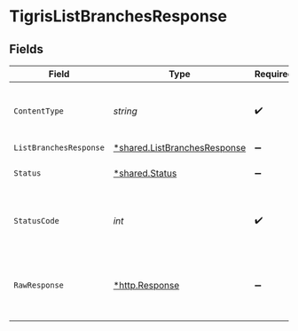 # TigrisListBranchesResponse


## Fields

| Field                                                                              | Type                                                                               | Required                                                                           | Description                                                                        |
| ---------------------------------------------------------------------------------- | ---------------------------------------------------------------------------------- | ---------------------------------------------------------------------------------- | ---------------------------------------------------------------------------------- |
| `ContentType`                                                                      | *string*                                                                           | :heavy_check_mark:                                                                 | HTTP response content type for this operation                                      |
| `ListBranchesResponse`                                                             | [*shared.ListBranchesResponse](../../../pkg/models/shared/listbranchesresponse.md) | :heavy_minus_sign:                                                                 | OK                                                                                 |
| `Status`                                                                           | [*shared.Status](../../../pkg/models/shared/status.md)                             | :heavy_minus_sign:                                                                 | Default error response                                                             |
| `StatusCode`                                                                       | *int*                                                                              | :heavy_check_mark:                                                                 | HTTP response status code for this operation                                       |
| `RawResponse`                                                                      | [*http.Response](https://pkg.go.dev/net/http#Response)                             | :heavy_minus_sign:                                                                 | Raw HTTP response; suitable for custom response parsing                            |